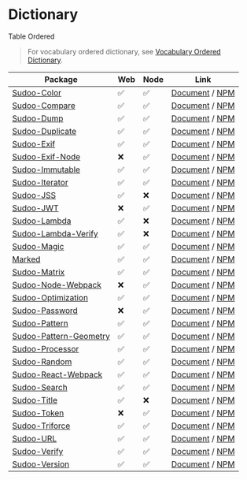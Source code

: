 # Dictionary

Table Ordered

> For vocabulary ordered dictionary, see [Vocabulary Ordered Dictionary](./vocabulary).

| Package                                                                  | Web | Node | Link                                                                                         |
| ------------------------------------------------------------------------ | --- | ---- | -------------------------------------------------------------------------------------------- |
| [Sudoo-Color](//github.com/SudoDotDog/Sudoo-Color)                       | ✅   | ✅    | [Document](//color.sudo.dog) / [NPM](//npmjs.com/package/@sudoo/color)                       |
| [Sudoo-Compare](//github.com/SudoDotDog/Sudoo-Compare)                   | ✅   | ✅    | [Document](//compare.sudo.dog) / [NPM](//npmjs.com/package/@sudoo/compare)                   |
| [Sudoo-Dump](//github.com/SudoDotDog/Sudoo-Dump)                         | ✅   | ✅    | [Document](//dump.sudo.dog) / [NPM](//npmjs.com/package/@sudoo/dump)                         |
| [Sudoo-Duplicate](//github.com/SudoDotDog/Sudoo-Duplicate)               | ✅   | ✅    | [Document](//duplicate.sudo.dog) / [NPM](//npmjs.com/package/@sudoo/duplicate)               |
| [Sudoo-Exif](//github.com/SudoDotDog/Sudoo-Exif)                         | ✅   | ✅    | [Document](//exif.sudo.dog) / [NPM](//npmjs.com/package/@sudoo/exif)                         |
| [Sudoo-Exif-Node](//github.com/SudoDotDog/Sudoo-Exif-Node)               | ❌   | ✅    | [Document](//exif-node.sudo.dog) / [NPM](//npmjs.com/package/@sudoo/exif-node)               |
| [Sudoo-Immutable](//github.com/SudoDotDog/Sudoo-Immutable)               | ✅   | ✅    | [Document](//immutable.sudo.dog) / [NPM](//npmjs.com/package/@sudoo/immutable)               |
| [Sudoo-Iterator](//github.com/SudoDotDog/Sudoo-Iterator)                 | ✅   | ✅    | [Document](//iterator.sudo.dog) / [NPM](//npmjs.com/package/@sudoo/iterator)                 |
| [Sudoo-JSS](//github.com/SudoDotDog/Sudoo-JSS)                           | ✅   | ❌    | [Document](//jss.sudo.dog) / [NPM](//npmjs.com/package/@sudoo/jss)                           |
| [Sudoo-JWT](//github.com/SudoDotDog/Sudoo-JWT)                           | ❌   | ✅    | [Document](//jwt.sudo.dog) / [NPM](//npmjs.com/package/@sudoo/jwt)                           |
| [Sudoo-Lambda](//github.com/SudoDotDog/Sudoo-Lambda)                     | ✅   | ❌    | [Document](//lambda.sudo.dog) / [NPM](//npmjs.com/package/@sudoo/lambda)                     |
| [Sudoo-Lambda-Verify](//github.com/SudoDotDog/Sudoo-Lambda-Verify)       | ✅   | ❌    | [Document](//lambda-verify.sudo.dog) / [NPM](//npmjs.com/package/@sudoo/lambda-verify)       |
| [Sudoo-Magic](//github.com/SudoDotDog/Sudoo-Magic)                       | ✅   | ✅    | [Document](//magic.sudo.dog) / [NPM](//npmjs.com/package/@sudoo/magic)                       |
| [Marked](//github.com/SudoDotDog/Marked)                                 | ✅   | ✅    | [Document](//marked.sudo.dog) / [NPM](//npmjs.com/package/@sudoo/marked)                     |
| [Sudoo-Matrix](//github.com/SudoDotDog/Sudoo-Matrix)                     | ✅   | ✅    | [Document](//matrix.sudo.dog) / [NPM](//npmjs.com/package/@sudoo/matrix)                     |
| [Sudoo-Node-Webpack](//github.com/SudoDotDog/Sudoo-Node-Webpack)         | ❌   | ✅    | [Document](//node-webpack.sudo.dog) / [NPM](//npmjs.com/package/@sudoo/webpack-node)         |
| [Sudoo-Optimization](//github.com/SudoDotDog/Sudoo-Optimization)         | ✅   | ✅    | [Document](//optimization.sudo.dog) / [NPM](//npmjs.com/package/@sudoo/optimization)         |
| [Sudoo-Password](//github.com/SudoDotDog/Sudoo-Password)                 | ❌   | ✅    | [Document](//password.sudo.dog) / [NPM](//npmjs.com/package/@sudoo/password)                 |
| [Sudoo-Pattern](//github.com/SudoDotDog/Sudoo-Pattern)                   | ✅   | ✅    | [Document](//pattern.sudo.dog) / [NPM](//npmjs.com/package/@sudoo/pattern)                   |
| [Sudoo-Pattern-Geometry](//github.com/SudoDotDog/Sudoo-Pattern-Geometry) | ✅   | ✅    | [Document](//pattern-geometry.sudo.dog) / [NPM](//npmjs.com/package/@sudoo/pattern-geometry) |
| [Sudoo-Processor](//github.com/SudoDotDog/Sudoo-Processor)               | ✅   | ✅    | [Document](//processor.sudo.dog) / [NPM](//npmjs.com/package/@sudoo/processor)               |
| [Sudoo-Random](//github.com/SudoDotDog/Sudoo-Random)                     | ✅   | ✅    | [Document](//random.sudo.dog) / [NPM](//npmjs.com/package/@sudoo/random)                     |
| [Sudoo-React-Webpack](//github.com/SudoDotDog/Sudoo-React-Webpack)       | ✅   | ✅    | [Document](//react-webpack.sudo.dog) / [NPM](//npmjs.com/package/@sudoo/webpack-react)       |
| [Sudoo-Search](//github.com/SudoDotDog/Sudoo-Search)                     | ✅   | ✅    | [Document](//search.sudo.dog) / [NPM](//npmjs.com/package/@sudoo/search)                     |
| [Sudoo-Title](//github.com/SudoDotDog/Sudoo-Title)                       | ✅   | ❌    | [Document](//title.sudo.dog) / [NPM](//npmjs.com/package/@sudoo/title)                       |
| [Sudoo-Token](//github.com/SudoDotDog/Sudoo-Token)                       | ❌   | ✅    | [Document](//token.sudo.dog) / [NPM](//npmjs.com/package/@sudoo/token)                       |
| [Sudoo-Triforce](//github.com/SudoDotDog/Sudoo-Triforce)                 | ✅   | ✅    | [Document](//triforce.sudo.dog) / [NPM](//npmjs.com/package/@sudoo/triforce)                 |
| [Sudoo-URL](//github.com/SudoDotDog/Sudoo-URL)                           | ✅   | ✅    | [Document](//url.sudo.dog) / [NPM](//npmjs.com/package/@sudoo/url)                           |
| [Sudoo-Verify](//github.com/SudoDotDog/Sudoo-Verify)                     | ✅   | ✅    | [Document](//verify.sudo.dog) / [NPM](//npmjs.com/package/@sudoo/verify)                     |
| [Sudoo-Version](//github.com/SudoDotDog/Sudoo-Version)                   | ✅   | ✅    | [Document](//version.sudo.dog) / [NPM](//npmjs.com/package/@sudoo/version)                   |
